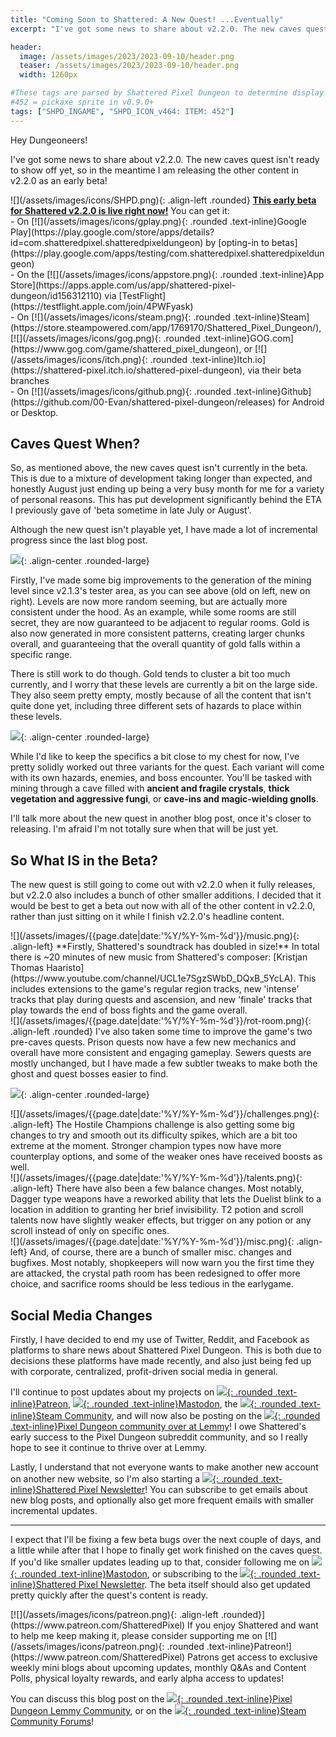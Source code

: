 ```yaml
---
title: "Coming Soon to Shattered: A New Quest! ...Eventually"
excerpt: "I've got some news to share about v2.2.0. The new caves quest isn't ready to show off yet, so in the meantime I am releasing the other content in v2.2.0 as an early beta!"

header:
  image: /assets/images/2023/2023-09-10/header.png
  teaser: /assets/images/2023/2023-09-10/header.png
  width: 1260px

#These tags are parsed by Shattered Pixel Dungeon to determine display in its news feed
#452 = pickaxe sprite in v0.9.0+
tags: ["SHPD_INGAME", "SHPD_ICON_v464: ITEM: 452"]
---
```


Hey Dungeoneers!

I've got some news to share about v2.2.0. The new caves quest isn't ready to show off yet, so in the meantime I am releasing the other content in v2.2.0 as an early beta!

<div markdown="1" class="img-text">
![](/assets/images/icons/SHPD.png){: .align-left .rounded} <b><u>This early beta for Shattered v2.2.0 is live right now!</u></b> You can get it:<br>- On [![](/assets/images/icons/gplay.png){: .rounded .text-inline}Google Play](https://play.google.com/store/apps/details?id=com.shatteredpixel.shatteredpixeldungeon) by [opting-in to betas](https://play.google.com/apps/testing/com.shatteredpixel.shatteredpixeldungeon)<br>- On the [![](/assets/images/icons/appstore.png){: .rounded .text-inline}App Store](https://apps.apple.com/us/app/shattered-pixel-dungeon/id156312110) via [TestFlight](https://testflight.apple.com/join/4PWFyask)<br>- On [![](/assets/images/icons/steam.png){: .rounded .text-inline}Steam](https://store.steampowered.com/app/1769170/Shattered_Pixel_Dungeon/), [![](/assets/images/icons/gog.png){: .rounded .text-inline}GOG.com](https://www.gog.com/game/shattered_pixel_dungeon), or [![](/assets/images/icons/itch.png){: .rounded .text-inline}Itch.io](https://shattered-pixel.itch.io/shattered-pixel-dungeon), via their beta branches<br>- On [![](/assets/images/icons/github.png){: .rounded .text-inline}Github](https://github.com/00-Evan/shattered-pixel-dungeon/releases) for Android or Desktop.
</div>

## Caves Quest When?

So, as mentioned above, the new caves quest isn't currently in the beta. This is due to a mixture of development taking longer than expected, and honestly August just ending up being a very busy month for me for a variety of personal reasons. This has put development significantly behind the ETA I previously gave of 'beta sometime in late July or August'.

Although the new quest isn't playable yet, I have made a lot of incremental progress since the last blog post.

![](/assets/images/{{page.date|date:'%Y/%Y-%m-%d'}}/levels.png){: .align-center .rounded-large}

Firstly, I've made some big improvements to the generation of the mining level since v2.1.3's tester area, as you can see above (old on left, new on right). Levels are now more random seeming, but are actually more consistent under the hood. As an example, while some rooms are still secret, they are now guaranteed to be adjacent to regular rooms. Gold is also now generated in more consistent patterns, creating larger chunks overall, and guaranteeing that the overall quantity of gold falls within a specific range.

There is still work to do though. Gold tends to cluster a bit too much currently, and I worry that these levels are currently a bit on the large side. They also seem pretty empty, mostly because of all the content that isn't quite done yet, including three different sets of hazards to place within these levels.

![](/assets/images/{{page.date|date:'%Y/%Y-%m-%d'}}/quest-types.png){: .align-center .rounded-large}

While I'd like to keep the specifics a bit close to my chest for now, I've pretty solidly worked out three variants for the quest. Each variant will come with its own hazards, enemies, and boss encounter. You'll be tasked with mining through a cave filled with **ancient and fragile crystals**, **thick vegetation and aggressive fungi**, or **cave-ins and magic-wielding gnolls**.

I'll talk more about the new quest in another blog post, once it's closer to releasing. I'm afraid I'm not totally sure when that will be just yet.

## So What IS in the Beta?

The new quest is still going to come out with v2.2.0 when it fully releases, but v2.2.0 also includes a bunch of other smaller additions. I decided that it would be best to get a beta out now with all of the other content in v2.2.0, rather than just sitting on it while I finish v2.2.0's headline content.

<div markdown="1" class="img-text">
![](/assets/images/{{page.date|date:'%Y/%Y-%m-%d'}}/music.png){: .align-left}
**Firstly, Shattered's soundtrack has doubled in size!** In total there is ~20 minutes of new music from Shattered's composer: [Kristjan Thomas Haaristo](https://www.youtube.com/channel/UCL1e7SgzSWbD_DQxB_5YcLA). This includes extensions to the game's regular region tracks, new 'intense' tracks that play during quests and ascension, and new 'finale' tracks that play towards the end of boss fights and the game overall.
</div>

<div markdown="1" class="img-text">
![](/assets/images/{{page.date|date:'%Y/%Y-%m-%d'}}/rot-room.png){: .align-left .rounded}
I've also taken some time to improve the game's two pre-caves quests. Prison quests now have a few new mechanics and overall have more consistent and engaging gameplay. Sewers quests are mostly unchanged, but I have made a few subtler tweaks to make both the ghost and quest bosses easier to find.
</div>

![](/assets/images/{{page.date|date:'%Y/%Y-%m-%d'}}/ghost.gif){: .align-center .rounded-large}

<div markdown="1" class="img-text">
![](/assets/images/{{page.date|date:'%Y/%Y-%m-%d'}}/challenges.png){: .align-left}
The Hostile Champions challenge is also getting some big changes to try and smooth out its difficulty spikes, which are a bit too extreme at the moment. Stronger champion types now have more counterplay options, and some of the weaker ones have received boosts as well.
</div>

<div markdown="1" class="img-text">
![](/assets/images/{{page.date|date:'%Y/%Y-%m-%d'}}/talents.png){: .align-left}
There have also been a few balance changes. Most notably, Dagger type weapons have a reworked ability that lets the Duelist blink to a location in addition to granting her brief invisibility. T2 potion and scroll talents now have slightly weaker effects, but trigger on any potion or any scroll instead of only on specific ones.
</div>

<div markdown="1" class="img-text">
![](/assets/images/{{page.date|date:'%Y/%Y-%m-%d'}}/misc.png){: .align-left}
And, of course, there are a bunch of smaller misc. changes and bugfixes. Most notably, shopkeepers will now warn you the first time they are attacked, the crystal path room has been redesigned to offer more choice, and sacrifice rooms should be less tedious in the earlygame.
</div>

## Social Media Changes

Firstly, I have decided to end my use of Twitter, Reddit, and Facebook as platforms to share news about Shattered Pixel Dungeon. This is both due to decisions these platforms have made recently, and also just being fed up with corporate, centralized, profit-driven social media in general.

I'll continue to post updates about my projects on [![](/assets/images/icons/patreon.png){: .rounded .text-inline}Patreon](https://www.patreon.com/ShatteredPixel), [![](/assets/images/icons/mastodon.png){: .rounded .text-inline}Mastodon](https://mastodon.gamedev.place/@ShatteredPixel), the [![](/assets/images/icons/steam.png){: .rounded .text-inline}Steam Community](https://steamcommunity.com/app/1769170/allnews/), and will now also be posting on the [![](/assets/images/icons/lemmy.png){: .rounded .text-inline}Pixel Dungeon community over at Lemmy](https://lemmy.world/c/pixeldungeon)! I owe Shattered's early success to the Pixel Dungeon subreddit community, and so I really hope to see it continue to thrive over at Lemmy.

Lastly, I understand that not everyone wants to make another new account on another new website, so I'm also starting a [![](/assets/images/icons/avatar.png){: .rounded .text-inline}Shattered Pixel Newsletter](/newsletter)! You can subscribe to get emails about new blog posts, and optionally also get more frequent emails with smaller incremental updates.

---

I expect that I'll be fixing a few beta bugs over the next couple of days, and a little while after that I hope to finally get work finished on the caves quest. If you'd like smaller updates leading up to that, consider following me on [![](/assets/images/icons/mastodon.png){: .rounded .text-inline}Mastodon](https://mastodon.gamedev.place/@ShatteredPixel), or subscribing to the [![](/assets/images/icons/avatar.png){: .rounded .text-inline}Shattered Pixel Newsletter](/newsletter). The beta itself should also get updated pretty quickly after the quest's content is ready.

<div markdown="1" class="img-text">
[![](/assets/images/icons/patreon.png){: .align-left .rounded}](https://www.patreon.com/ShatteredPixel) If you enjoy Shattered and want to help me keep making it, please consider supporting me on [![](/assets/images/icons/patreon.png){: .rounded .text-inline}Patreon!](https://www.patreon.com/ShatteredPixel) Patrons get access to exclusive weekly mini blogs about upcoming updates, monthly Q&As and Content Polls, physical loyalty rewards, and early alpha access to updates!
</div>

You can discuss this blog post on the [![](/assets/images/icons/lemmy.png){: .rounded .text-inline}Pixel Dungeon Lemmy Community](https://lemmy.world/post/4803893), or on the [![](/assets/images/icons/steam.png){: .rounded .text-inline}Steam Community Forums](https://steamcommunity.com/app/1769170/eventcomments/3824174193423904768)!